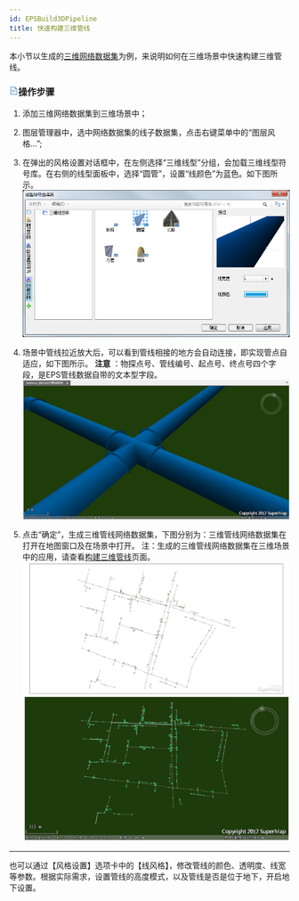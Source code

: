 ```yaml
---
id: EPSBuild3DPipeline
title: 快速构建三维管线
---
```

本小节以生成的[三维网络数据集](EPSBuildNetworkData.html)为例，来说明如何在三维场景中快速构建三维管线。

### ![](../../img/read.gif)操作步骤

  1. 添加三维网络数据集到三维场景中；
  2. 图层管理器中，选中网络数据集的线子数据集，点击右键菜单中的“图层风格…”;
  3. 在弹出的风格设置对话框中，在左侧选择“三维线型”分组，会加载三维线型符号库。在右侧的线型面板中，选择“圆管”，设置“线颜色”为蓝色。如下图所示。 
![](img/SelectPipelineSymbol.png)  

  4. 场景中管线拉近放大后，可以看到管线相接的地方会自动连接，即实现管点自适应，如下图所示。 **注意** ：物探点号、管线编号、起点号、终点号四个字段，是EPS管线数据自带的文本型字段。   
   ![](img/PipelineResult.png)  

  5. 点击“确定”，生成三维管线网络数据集，下图分别为：三维管线网络数据集在打开在地图窗口及在场景中打开。 注：生成的三维管线网络数据集在三维场景中的应用，请查看[构建三维管线](../../SceneOperation/Pipe3D/PipeStyle)页面。 
![](img/BuildNetwork3DResult.png)  
---  

  
也可以通过【风格设置】选项卡中的【线风格】，修改管线的颜色、透明度、线宽等参数。根据实际需求，设置管线的高度模式，以及管线是否是位于地下，开启地下设置。

